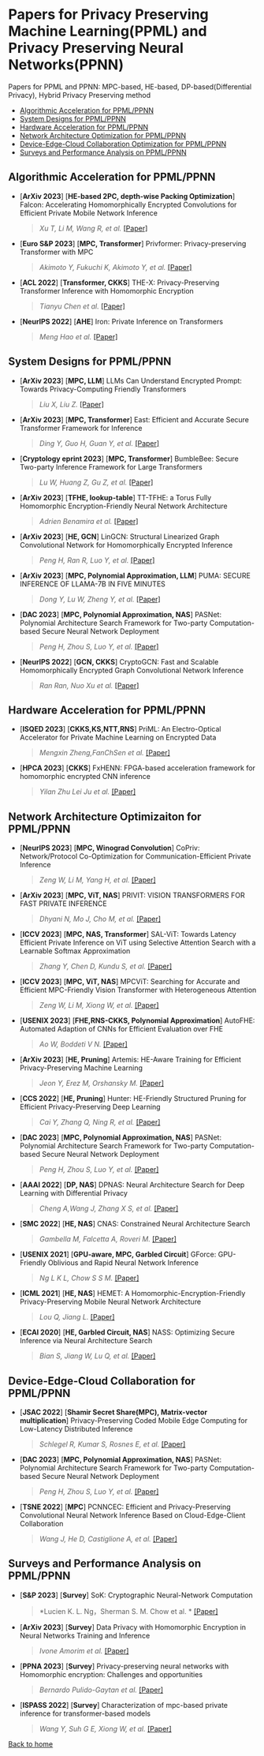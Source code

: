 # **Papers for Privacy Preserving Machine Learning(PPML) and Privacy Preserving Neural Networks(PPNN)**
Papers for PPML and PPNN: MPC-based, HE-based, DP-based(Differential Privacy), Hybrid Privacy Preserving method 

- [Algorithmic Acceleration for PPML/PPNN](#algorithmic-acceleration-for-ppmlppnn)
- [System Designs for PPML/PPNN](#system-designs-for-ppmlppnn)
- [Hardware Acceleration for PPML/PPNN](#hardware-acceleration-for-ppmlppnn)
- [Network Architecture Optimization for PPML/PPNN](#network-architecture-optimizaiton-for-ppmlppnn)
- [Device-Edge-Cloud Collaboration Optimization for PPML/PPNN](#device-edge-cloud-collaboration-for-ppmlppnn)
- [Surveys and Performance Analysis on PPML/PPNN](#surveys-and-performance-analysis-on-ppmlppnn)

## **Algorithmic Acceleration** for PPML/PPNN


* [**ArXiv 2023**] [**HE-based 2PC, depth-wise Packing Optimization**] Falcon: Accelerating Homomorphically Encrypted Convolutions for Efficient Private Mobile Network Inference
  >*Xu T, Li M, Wang R, et al.* [[Paper]](https://arxiv.org/pdf/2308.13189.pdf)

* [**Euro S&P 2023**] [**MPC, Transformer**] Privformer: Privacy-preserving Transformer with MPC
  >*Akimoto Y, Fukuchi K, Akimoto Y, et al.* [[Paper]](https://ieeexplore.ieee.org/abstract/document/10190506)

* [**ACL 2022**] [**Transformer, CKKS**] THE-X: Privacy-Preserving Transformer Inference with Homomorphic Encryption
  >*Tianyu Chen et al.* [[Paper]](https://aclanthology.org/2022.findings-acl.277.pdf)

* [**NeurIPS 2022**] [**AHE**] Iron: Private Inference on Transformers
  >*Meng Hao et al.* [[Paper]](https://proceedings.neurips.cc/paper_files/paper/2022/file/64e2449d74f84e5b1a5c96ba7b3d308e-Paper-Conference.pdf)

## **System Designs** for PPML/PPNN

* [**ArXiv 2023**] [**MPC, LLM**] LLMs Can Understand Encrypted Prompt: Towards Privacy-Computing Friendly Transformers
  >*Liu X, Liu Z.* [[Paper]](https://arxiv.org/pdf/2305.18396.pdf)

* [**ArXiv 2023**] [**MPC, Transformer**] East: Efficient and Accurate Secure Transformer Framework for Inference
  >*Ding Y, Guo H, Guan Y, et al.* [[Paper]](https://arxiv.org/pdf/2308.09923.pdf)

* [**Cryptology eprint 2023**] [**MPC, Transformer**] BumbleBee: Secure Two-party Inference Framework for Large Transformers
  >*Lu W, Huang Z, Gu Z, et al.* [[Paper]](https://eprint.iacr.org/2023/1678.pdf)

* [**ArXiv 2023**] [**TFHE, lookup-table**] TT-TFHE: a Torus Fully Homomorphic Encryption-Friendly Neural Network Architecture
  >*Adrien Benamira et al.* [[Paper]](https://arxiv.org/pdf/2302.01584.pdf)

* [**ArXiv 2023**] [**HE, GCN**] LinGCN: Structural Linearized Graph Convolutional Network for Homomorphically Encrypted Inference
  >*Peng H, Ran R, Luo Y, et al.* [[Paper]](https://arxiv.org/pdf/2309.14331.pdf)

* [**ArXiv 2023**] [**MPC, Polynomial Approximation, LLM**] PUMA: SECURE INFERENCE OF LLAMA-7B IN FIVE MINUTES
  >*Dong Y, Lu W, Zheng Y, et al.* [[Paper]](https://arxiv.org/pdf/2307.12533.pdf)

* [**DAC 2023**] [**MPC, Polynomial Approximation, NAS**] PASNet: Polynomial Architecture Search Framework for Two-party Computation-based Secure Neural Network Deployment
  >*Peng H, Zhou S, Luo Y, et al.* [[Paper]](https://ieeexplore.ieee.org/abstract/document/10247663)

* [**NeurIPS 2022**] [**GCN, CKKS**] CryptoGCN: Fast and Scalable Homomorphically Encrypted Graph Convolutional Network Inference
  >*Ran Ran, Nuo Xu et al.* [[Paper]](https://proceedings.neurips.cc/paper_files/paper/2022/file/f5332c8273d02729730a9c24dec2135e-Paper-Conference.pdf)

## **Hardware Acceleration** for PPML/PPNN

* [**ISQED 2023**] [**CKKS,KS,NTT,RNS**] PriML: An Electro-Optical Accelerator for Private Machine Learning on Encrypted Data
  >*Mengxin Zheng,FanChSen et al.* [[Paper]](https://ieeexplore.ieee.org/document/10129302)

* [**HPCA 2023**] [**CKKS**] FxHENN: FPGA-based acceleration framework for homomorphic encrypted CNN inference
  >*Yilan Zhu Lei Ju et al.* [[Paper]](https://ieeexplore.ieee.org/document/10071133/)

## **Network Architecture Optimizaiton** for PPML/PPNN

* [**NeurIPS 2023**] [**MPC, Winograd Convolution**] CoPriv: Network/Protocol Co-Optimization for Communication-Efficient Private Inference
  >*Zeng W, Li M, Yang H, et al.* [[Paper]](https://arxiv.org/pdf/2311.01737.pdf)

* [**ArXiv 2023**] [**MPC, ViT, NAS**] PRIVIT: VISION TRANSFORMERS FOR FAST PRIVATE INFERENCE
  >*Dhyani N, Mo J, Cho M, et al.* [[Paper]](https://arxiv.org/pdf/2310.04604.pdf)

* [**ICCV 2023**] [**MPC, NAS, Transformer**] SAL-ViT: Towards Latency Efficient Private Inference on ViT using Selective Attention Search with a Learnable Softmax Approximation
  >*Zhang Y, Chen D, Kundu S, et al.* [[Paper]](https://openaccess.thecvf.com/content/ICCV2023/papers/Zhang_SAL-ViT_Towards_Latency_Efficient_Private_Inference_on_ViT_using_Selective_ICCV_2023_paper.pdf)

* [**ICCV 2023**] [**MPC, ViT, NAS**] MPCViT: Searching for Accurate and Efficient MPC-Friendly Vision Transformer with Heterogeneous Attention
  >*Zeng W, Li M, Xiong W, et al.* [[Paper]](https://openaccess.thecvf.com/content/ICCV2023/papers/Zeng_MPCViT_Searching_for_Accurate_and_Efficient_MPC-Friendly_Vision_Transformer_with_ICCV_2023_paper.pdf)

* [**USENIX 2023**] [**FHE,RNS-CKKS, Polynomial Approximation**] AutoFHE: Automated Adaption of CNNs for Efficient Evaluation over FHE
  >*Ao W, Boddeti V N.* [[Paper]](https://www.usenix.org/system/files/sec23winter-prepub-559-ao.pdf)

* [**ArXiv 2023**] [**HE, Pruning**] Artemis: HE-Aware Training for Efficient Privacy-Preserving Machine Learning
  >*Jeon Y, Erez M, Orshansky M.* [[Paper]](https://arxiv.org/pdf/2310.01664.pdf)

* [**CCS 2022**] [**HE, Pruning**] Hunter: HE-Friendly Structured Pruning for Efficient Privacy-Preserving Deep Learning
  >*Cai Y, Zhang Q, Ning R, et al.* [[Paper]](https://dl.acm.org/doi/pdf/10.1145/3488932.3517401)

* [**DAC 2023**] [**MPC, Polynomial Approximation, NAS**] PASNet: Polynomial Architecture Search Framework for Two-party Computation-based Secure Neural Network Deployment
  >*Peng H, Zhou S, Luo Y, et al.* [[Paper]](https://ieeexplore.ieee.org/abstract/document/10247663)

* [**AAAI 2022**] [**DP, NAS**] DPNAS: Neural Architecture Search for Deep Learning with Differential Privacy
  >*Cheng A,Wang J, Zhang X S, et al.* [[Paper]](https://ojs.aaai.org/index.php/AAAI/article/view/20586)

* [**SMC 2022**] [**HE, NAS**] CNAS: Constrained Neural Architecture Search
  >*Gambella M, Falcetta A, Roveri M.* [[Paper]](https://ieeexplore.ieee.org/abstract/document/9945080)

* [**USENIX 2021**] [**GPU-aware, MPC, Garbled Circuit**] GForce: GPU-Friendly Oblivious and Rapid Neural Network Inference
  >*Ng L K L, Chow S S M.* [[Paper]](https://www.usenix.org/system/files/sec21-ng.pdf)

* [**ICML 2021**] [**HE, NAS**] HEMET: A Homomorphic-Encryption-Friendly Privacy-Preserving Mobile Neural Network Architecture
  >*Lou Q, Jiang L.* [[Paper]](https://proceedings.mlr.press/v139/lou21a/lou21a.pdf)

* [**ECAI 2020**] [**HE, Garbled Circuit, NAS**] NASS: Optimizing Secure Inference via Neural
Architecture Search
  >*Bian S, Jiang W, Lu Q, et al.* [[Paper]](https://par.nsf.gov/servlets/purl/10244146)

## **Device-Edge-Cloud Collaboration** for PPML/PPNN

* [**JSAC 2022**] [**Shamir Secret Share(MPC), Matrix-vector multiplication**] Privacy-Preserving Coded Mobile Edge Computing for Low-Latency Distributed Inference
  >*Schlegel R, Kumar S, Rosnes E, et al.* [[Paper]](https://ieeexplore.ieee.org/abstract/document/9678363)

* [**DAC 2023**] [**MPC, Polynomial Approximation, NAS**] PASNet: Polynomial Architecture Search Framework for Two-party Computation-based Secure Neural Network Deployment
  >*Peng H, Zhou S, Luo Y, et al.* [[Paper]](https://ieeexplore.ieee.org/abstract/document/10247663)

* [**TSNE 2022**] [**MPC**] PCNNCEC: Efficient and Privacy-Preserving Convolutional Neural Network Inference Based on Cloud-Edge-Client Collaboration
  >*Wang J, He D, Castiglione A, et al.* [[Paper]](https://ieeexplore.ieee.org/abstract/document/9782521)



## **Surveys and Performance Analysis** on PPML/PPNN

* [**S&P 2023**] [**Survey**] SoK: Cryptographic Neural-Network Computation
  >*Lucien K. L. Ng，Sherman S. M. Chow et al. * [[Paper]](https://ieeexplore.ieee.org/document/10179483)

* [**ArXiv 2023**] [**Survey**] Data Privacy with Homomorphic Encryption in Neural Networks Training and Inference
  >*Ivone Amorim et al.* [[Paper]](https://arxiv.org/pdf/2305.02225.pdf)

* [**PPNA 2023**] [**Survey**] Privacy-preserving neural networks with Homomorphic encryption:
Challenges and opportunities
  >*Bernardo Pulido-Gaytan et al.* [[Paper]](https://link.springer.com/article/10.1007/s12083-021-01076-8)

* [**ISPASS 2022**] [**Survey**] Characterization of mpc-based private inference for transformer-based models
  >*Wang Y, Suh G E, Xiong W, et al.* [[Paper]](https://computing.ece.vt.edu/~wenjiex/publications/2022_ispass_mpc.pdf)

[Back to home](./README.md)